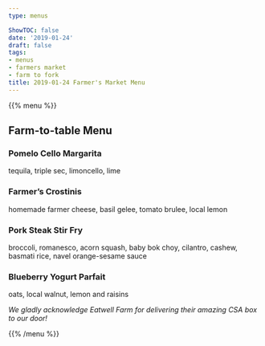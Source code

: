 ```yaml
---
type: menus

ShowTOC: false
date: '2019-01-24'
draft: false
tags:
- menus
- farmers market
- farm to fork
title: 2019-01-24 Farmer's Market Menu
---
```


{{% menu %}}

## Farm\-to\-table Menu

### Pomelo Cello Margarita

tequila, triple sec, limoncello, lime

### Farmer’s Crostinis

homemade farmer cheese, basil gelee,
tomato brulee, local lemon

### Pork Steak Stir Fry

broccoli, romanesco, acorn squash,
baby bok choy, cilantro, cashew, basmati rice,
navel orange\-sesame sauce

### Blueberry Yogurt Parfait

oats, local walnut, lemon and raisins


*We gladly acknowledge Eatwell Farm for*
*delivering their amazing CSA box to our door\!*

{{% /menu %}}
